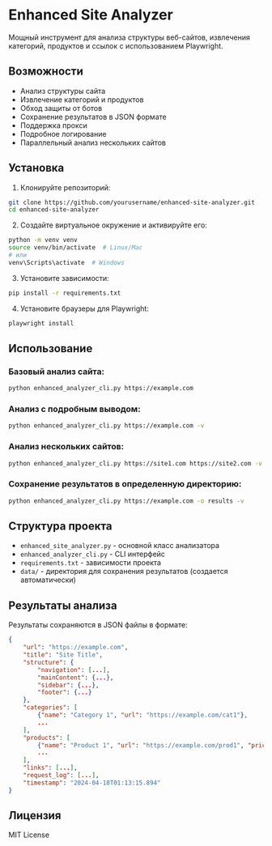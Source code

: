 # Enhanced Site Analyzer

Мощный инструмент для анализа структуры веб-сайтов, извлечения категорий, продуктов и ссылок с использованием Playwright.

## Возможности

- Анализ структуры сайта
- Извлечение категорий и продуктов
- Обход защиты от ботов
- Сохранение результатов в JSON формате
- Поддержка прокси
- Подробное логирование
- Параллельный анализ нескольких сайтов

## Установка

1. Клонируйте репозиторий:
```bash
git clone https://github.com/yourusername/enhanced-site-analyzer.git
cd enhanced-site-analyzer
```

2. Создайте виртуальное окружение и активируйте его:
```bash
python -m venv venv
source venv/bin/activate  # Linux/Mac
# или
venv\Scripts\activate  # Windows
```

3. Установите зависимости:
```bash
pip install -r requirements.txt
```

4. Установите браузеры для Playwright:
```bash
playwright install
```

## Использование

### Базовый анализ сайта:
```bash
python enhanced_analyzer_cli.py https://example.com
```

### Анализ с подробным выводом:
```bash
python enhanced_analyzer_cli.py https://example.com -v
```

### Анализ нескольких сайтов:
```bash
python enhanced_analyzer_cli.py https://site1.com https://site2.com -v
```

### Сохранение результатов в определенную директорию:
```bash
python enhanced_analyzer_cli.py https://example.com -o results -v
```

## Структура проекта

- `enhanced_site_analyzer.py` - основной класс анализатора
- `enhanced_analyzer_cli.py` - CLI интерфейс
- `requirements.txt` - зависимости проекта
- `data/` - директория для сохранения результатов (создается автоматически)

## Результаты анализа

Результаты сохраняются в JSON файлы в формате:
```json
{
    "url": "https://example.com",
    "title": "Site Title",
    "structure": {
        "navigation": [...],
        "mainContent": {...},
        "sidebar": {...},
        "footer": {...}
    },
    "categories": [
        {"name": "Category 1", "url": "https://example.com/cat1"},
        ...
    ],
    "products": [
        {"name": "Product 1", "url": "https://example.com/prod1", "price": "100.00"},
        ...
    ],
    "links": [...],
    "request_log": [...],
    "timestamp": "2024-04-18T01:13:15.894"
}
```

## Лицензия

MIT License 